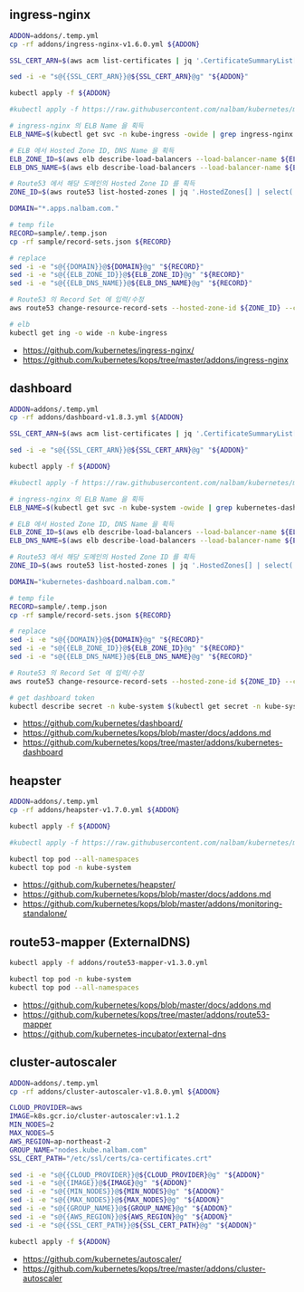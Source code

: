 ## ingress-nginx
```bash
ADDON=addons/.temp.yml
cp -rf addons/ingress-nginx-v1.6.0.yml ${ADDON}

SSL_CERT_ARN=$(aws acm list-certificates | jq '.CertificateSummaryList[] | select(.DomainName=="*.apps.nalbam.com")' | grep CertificateArn | cut -d'"' -f4)

sed -i -e "s@{{SSL_CERT_ARN}}@${SSL_CERT_ARN}@g" "${ADDON}"

kubectl apply -f ${ADDON}

#kubectl apply -f https://raw.githubusercontent.com/nalbam/kubernetes/master/addons/ingress-nginx-v1.6.0.yml

# ingress-nginx 의 ELB Name 을 획득
ELB_NAME=$(kubectl get svc -n kube-ingress -owide | grep ingress-nginx | grep LoadBalancer | awk '{print $4}' | cut -d'-' -f1)

# ELB 에서 Hosted Zone ID, DNS Name 을 획득
ELB_ZONE_ID=$(aws elb describe-load-balancers --load-balancer-name ${ELB_NAME} | grep CanonicalHostedZoneNameID | cut -d'"' -f4)
ELB_DNS_NAME=$(aws elb describe-load-balancers --load-balancer-name ${ELB_NAME} | grep '"DNSName"' | cut -d'"' -f4)

# Route53 에서 해당 도메인의 Hosted Zone ID 를 획득
ZONE_ID=$(aws route53 list-hosted-zones | jq '.HostedZones[] | select(.Name=="nalbam.com.")' | grep '"Id"' | cut -d'"' -f4 | cut -d'/' -f3)

DOMAIN="*.apps.nalbam.com."

# temp file
RECORD=sample/.temp.json
cp -rf sample/record-sets.json ${RECORD}

# replace
sed -i -e "s@{{DOMAIN}}@${DOMAIN}@g" "${RECORD}"
sed -i -e "s@{{ELB_ZONE_ID}}@${ELB_ZONE_ID}@g" "${RECORD}"
sed -i -e "s@{{ELB_DNS_NAME}}@${ELB_DNS_NAME}@g" "${RECORD}"

# Route53 의 Record Set 에 입력/수정
aws route53 change-resource-record-sets --hosted-zone-id ${ZONE_ID} --change-batch file://./${RECORD}

# elb
kubectl get ing -o wide -n kube-ingress
```
* https://github.com/kubernetes/ingress-nginx/
* https://github.com/kubernetes/kops/tree/master/addons/ingress-nginx

## dashboard
```bash
ADDON=addons/.temp.yml
cp -rf addons/dashboard-v1.8.3.yml ${ADDON}

SSL_CERT_ARN=$(aws acm list-certificates | jq '.CertificateSummaryList[] | select(.DomainName=="nalbam.com")' | grep CertificateArn | cut -d'"' -f4)

sed -i -e "s@{{SSL_CERT_ARN}}@${SSL_CERT_ARN}@g" "${ADDON}"

kubectl apply -f ${ADDON}

#kubectl apply -f https://raw.githubusercontent.com/nalbam/kubernetes/master/addons/dashboard-v1.8.3.yml

# ingress-nginx 의 ELB Name 을 획득
ELB_NAME=$(kubectl get svc -n kube-system -owide | grep kubernetes-dashboard | grep LoadBalancer | awk '{print $4}' | cut -d'-' -f1)

# ELB 에서 Hosted Zone ID, DNS Name 을 획득
ELB_ZONE_ID=$(aws elb describe-load-balancers --load-balancer-name ${ELB_NAME} | grep CanonicalHostedZoneNameID | cut -d'"' -f4)
ELB_DNS_NAME=$(aws elb describe-load-balancers --load-balancer-name ${ELB_NAME} | grep '"DNSName"' | cut -d'"' -f4)

# Route53 에서 해당 도메인의 Hosted Zone ID 를 획득
ZONE_ID=$(aws route53 list-hosted-zones | jq '.HostedZones[] | select(.Name=="nalbam.com.")' | grep '"Id"' | cut -d'"' -f4 | cut -d'/' -f3)

DOMAIN="kubernetes-dashboard.nalbam.com."

# temp file
RECORD=sample/.temp.json
cp -rf sample/record-sets.json ${RECORD}

# replace
sed -i -e "s@{{DOMAIN}}@${DOMAIN}@g" "${RECORD}"
sed -i -e "s@{{ELB_ZONE_ID}}@${ELB_ZONE_ID}@g" "${RECORD}"
sed -i -e "s@{{ELB_DNS_NAME}}@${ELB_DNS_NAME}@g" "${RECORD}"

# Route53 의 Record Set 에 입력/수정
aws route53 change-resource-record-sets --hosted-zone-id ${ZONE_ID} --change-batch file://./${RECORD}

# get dashboard token
kubectl describe secret -n kube-system $(kubectl get secret -n kube-system | grep kubernetes-dashboard-token | awk '{print $1}')
```
* https://github.com/kubernetes/dashboard/
* https://github.com/kubernetes/kops/blob/master/docs/addons.md
* https://github.com/kubernetes/kops/tree/master/addons/kubernetes-dashboard

## heapster
```bash
ADDON=addons/.temp.yml
cp -rf addons/heapster-v1.7.0.yml ${ADDON}

kubectl apply -f ${ADDON}

#kubectl apply -f https://raw.githubusercontent.com/nalbam/kubernetes/master/addons/heapster-v1.7.0.yml

kubectl top pod --all-namespaces
kubectl top pod -n kube-system
```
* https://github.com/kubernetes/heapster/
* https://github.com/kubernetes/kops/blob/master/docs/addons.md
* https://github.com/kubernetes/kops/blob/master/addons/monitoring-standalone/

## route53-mapper (ExternalDNS)
```bash
kubectl apply -f addons/route53-mapper-v1.3.0.yml

kubectl top pod -n kube-system
kubectl top pod --all-namespaces
```
* https://github.com/kubernetes/kops/blob/master/docs/addons.md
* https://github.com/kubernetes/kops/tree/master/addons/route53-mapper
* https://github.com/kubernetes-incubator/external-dns

## cluster-autoscaler
```bash
ADDON=addons/.temp.yml
cp -rf addons/cluster-autoscaler-v1.8.0.yml ${ADDON}

CLOUD_PROVIDER=aws
IMAGE=k8s.gcr.io/cluster-autoscaler:v1.1.2
MIN_NODES=2
MAX_NODES=5
AWS_REGION=ap-northeast-2
GROUP_NAME="nodes.kube.nalbam.com"
SSL_CERT_PATH="/etc/ssl/certs/ca-certificates.crt"

sed -i -e "s@{{CLOUD_PROVIDER}}@${CLOUD_PROVIDER}@g" "${ADDON}"
sed -i -e "s@{{IMAGE}}@${IMAGE}@g" "${ADDON}"
sed -i -e "s@{{MIN_NODES}}@${MIN_NODES}@g" "${ADDON}"
sed -i -e "s@{{MAX_NODES}}@${MAX_NODES}@g" "${ADDON}"
sed -i -e "s@{{GROUP_NAME}}@${GROUP_NAME}@g" "${ADDON}"
sed -i -e "s@{{AWS_REGION}}@${AWS_REGION}@g" "${ADDON}"
sed -i -e "s@{{SSL_CERT_PATH}}@${SSL_CERT_PATH}@g" "${ADDON}"

kubectl apply -f ${ADDON}
```
* https://github.com/kubernetes/autoscaler/
* https://github.com/kubernetes/kops/tree/master/addons/cluster-autoscaler
